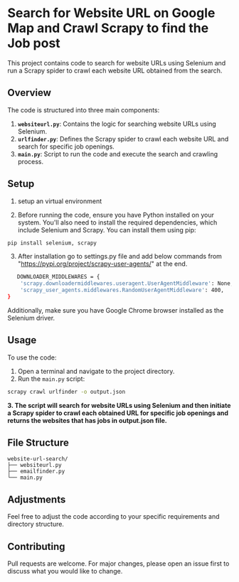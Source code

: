 
# Search for Website URL on Google Map and Crawl Scrapy to find the Job post

This project contains code to search for website URLs using Selenium and run a Scrapy spider to crawl each website URL obtained from the search.

## Overview

The code is structured into three main components:

1. **`websiteurl.py`**: Contains the logic for searching website URLs using Selenium.
2. **`urlfinder.py`**: Defines the Scrapy spider to crawl each website URL and search for specific job openings.
3. **`main.py`**: Script to run the code and execute the search and crawling process.

## Setup

1) setup an virtual environment

2) Before running the code, ensure you have Python installed on your system. You'll also need to install the required dependencies, which include Selenium and Scrapy. You can install them using pip:

```bash
pip install selenium, scrapy
```
3) After installation go to settings.py file and add below commands from "https://pypi.org/project/scrapy-user-agents/" at the end.

```bash
   DOWNLOADER_MIDDLEWARES = {
    'scrapy.downloadermiddlewares.useragent.UserAgentMiddleware': None,
    'scrapy_user_agents.middlewares.RandomUserAgentMiddleware': 400,
}
```
Additionally, make sure you have Google Chrome browser installed as the Selenium driver.

## Usage

To use the code:

1. Open a terminal and navigate to the project directory.
2. Run the `main.py` script:

```bash
scrapy crawl urlfinder -o output.json
```

**3. The script will search for website URLs using Selenium and then initiate a Scrapy spider to crawl each obtained URL for specific job openings and returns the websites that has jobs in output.json file.**

## File Structure

```
website-url-search/
├── websiteurl.py
├── emailfinder.py
└── main.py
```

## Adjustments

Feel free to adjust the code according to your specific requirements and directory structure.

## Contributing

Pull requests are welcome. For major changes, please open an issue first to discuss what you would like to change.

